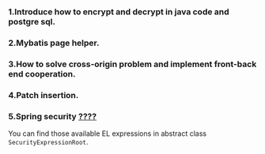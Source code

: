 ### 1.Introduce how to encrypt and decrypt in java code and postgre sql.
### 2.Mybatis page helper.
### 3.How to solve cross-origin problem and implement front-back end cooperation.
### 4.Patch insertion.
### 5.Spring security [????](https://www.jianshu.com/p/08cc28921fd0)
You can find those available EL expressions in abstract class `SecurityExpressionRoot`.